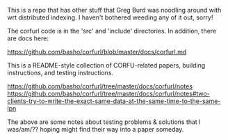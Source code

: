 This is a repo that has other stuff that Greg Burd was noodling
around with wrt distributed indexing.  I haven't bothered weeding
any of it out, sorry!

The corfurl code is in the 'src' and 'include' directories.  In
addition, there are docs here:

https://github.com/basho/corfurl/blob/master/docs/corfurl.md

This is a README-style collection of CORFU-related papers,
building instructions, and testing instructions.

https://github.com/basho/corfurl/tree/master/docs/corfurl/notes
https://github.com/basho/corfurl/tree/master/docs/corfurl/notes#two-clients-try-to-write-the-exact-same-data-at-the-same-time-to-the-same-lpn

The above are some notes about testing problems & solutions that
I was/am/?? hoping might find their way into a paper someday.

